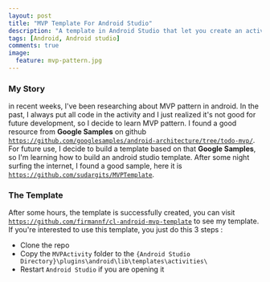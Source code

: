 ```yaml
---
layout: post
title: "MVP Template For Android Studio"
description: "A template in Android Studio that let you create an activity that uses a MVP pattern"
tags: [Android, Android studio]
comments: true
image:
  feature: mvp-pattern.jpg
---
```


### My Story
in recent weeks, I've been researching about MVP pattern in android. In the past, I always put all code in the activity and I just realized it's not good for future development, so I decide to learn MVP pattern. I found a good resource from **Google Samples** on github <a href="https://github.com/googlesamples/android-architecture/tree/todo-mvp/" target="_blank">`https://github.com/googlesamples/android-architecture/tree/todo-mvp/`</a>. For future use, I decide to build a template based on that **Google Samples**, so I'm learning how to build an android studio template. After some night surfing the internet, I found a good sample, here it is <a href="https://github.com/sudargits/MVPTemplate" target="_blank">`https://github.com/sudargits/MVPTemplate`</a>.

### The Template
After some hours, the template is successfully created, you can visit <a href="https://github.com/firmannf/cl-android-mvp-template" target="_blank">`https://github.com/firmannf/cl-android-mvp-template`</a> to see my template. If you're interested to use this template, you just do this 3 steps :

* Clone the repo
* Copy the `MVPActivity` folder to the `{Android Studio Directory}\plugins\android\lib\templates\activities\`
* Restart `Android Studio` if you are opening it